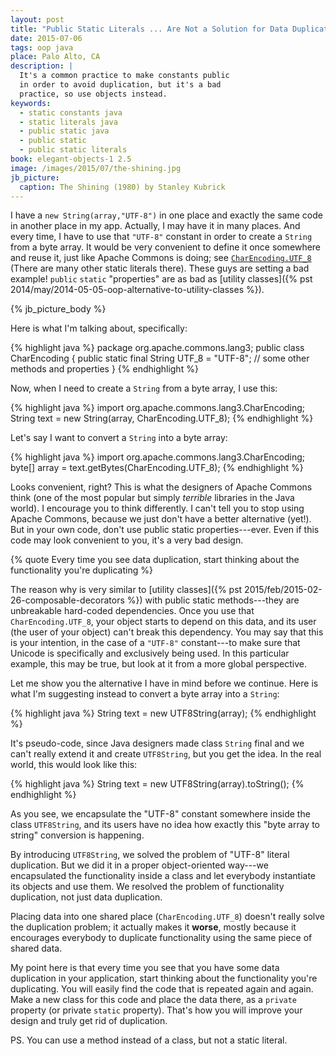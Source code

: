 ```yaml
---
layout: post
title: "Public Static Literals ... Are Not a Solution for Data Duplication"
date: 2015-07-06
tags: oop java
place: Palo Alto, CA
description: |
  It's a common practice to make constants public
  in order to avoid duplication, but it's a bad
  practice, so use objects instead.
keywords:
  - static constants java
  - static literals java
  - public static java
  - public static
  - public static literals
book: elegant-objects-1 2.5
image: /images/2015/07/the-shining.jpg
jb_picture:
  caption: The Shining (1980) by Stanley Kubrick
---
```


I have a `new String(array,"UTF-8")` in one place and exactly
the same code in another place in my app. Actually, I may have
it in many places. And every time, I have to use that `"UTF-8"` constant
in order to create a `String` from a byte array. It would be very
convenient to define it once somewhere and reuse it, just like Apache Commons
is doing; see [`CharEncoding.UTF_8`](https://commons.apache.org/proper/commons-lang/javadocs/api-2.6/org/apache/commons/lang/CharEncoding.html#UTF_8)
(There are many other static literals there).
These guys are setting a bad example! `public` `static`
"properties" are as bad as
[utility classes]({% pst 2014/may/2014-05-05-oop-alternative-to-utility-classes %}).

<!--more-->

{% jb_picture_body %}

Here is what I'm talking about, specifically:

{% highlight java %}
package org.apache.commons.lang3;
public class CharEncoding {
  public static final String UTF_8 = "UTF-8";
  // some other methods and properties
}
{% endhighlight %}

Now, when I need to create a `String` from a byte array, I use this:

{% highlight java %}
import org.apache.commons.lang3.CharEncoding;
String text = new String(array, CharEncoding.UTF_8);
{% endhighlight %}

Let's say I want to convert a `String` into a byte array:

{% highlight java %}
import org.apache.commons.lang3.CharEncoding;
byte[] array = text.getBytes(CharEncoding.UTF_8);
{% endhighlight %}

Looks convenient, right? This is what the designers of Apache Commons think
(one of the most popular but simply _terrible_ libraries
in the Java world). I encourage you to think differently.
I can't tell you to stop using Apache Commons, because we just don't have
a better alternative (yet!). But in your own code, don't use public
static properties---ever. Even if this code may look convenient to you,
it's a very bad design.

{% quote Every time you see data duplication, start thinking about the functionality you're duplicating %}

The reason why is very similar to
[utility classes]({% pst 2015/feb/2015-02-26-composable-decorators %})
with public static
methods---they are unbreakable hard-coded dependencies. Once you
use that `CharEncoding.UTF_8`, your object starts to depend on this
data, and its user (the user of your object) can't break this dependency. You may say that
this is your intention, in the case of a `"UTF-8"` constant---to make
sure that Unicode is specifically and exclusively being used. In this particular
example, this may be true, but look at it from a more global perspective.

Let me show you the alternative I have in mind before we continue.
Here is what I'm suggesting instead to convert a byte array
into a `String`:

{% highlight java %}
String text = new UTF8String(array);
{% endhighlight %}

It's pseudo-code, since Java designers made class `String` final and we
can't really extend it and create `UTF8String`, but you get the idea. In the real
world, this would look like this:

{% highlight java %}
String text = new UTF8String(array).toString();
{% endhighlight %}

As you see, we encapsulate the "UTF-8" constant somewhere inside the class
`UTF8String`, and its users have no idea how exactly this "byte array to string"
conversion is happening.

By introducing `UTF8String`, we solved the problem of "UTF-8"
literal duplication. But we did it in a proper object-oriented way---we encapsulated the functionality inside a class and let everybody
instantiate its objects and use them. We resolved the problem of functionality
duplication, not just data duplication.

Placing data into one shared place (`CharEncoding.UTF_8`)
doesn't really solve the duplication problem; it actually makes it **worse**, mostly
because it encourages everybody to duplicate functionality using the same
piece of shared data.

My point here is that every time you see that you have some data duplication
in your application, start thinking about the functionality you're duplicating.
You will easily find the code that is repeated again and again. Make a new
class for this code and place the data there, as a `private` property (or private
`static` property). That's how you will improve your design and truly get rid
of duplication.

PS. You can use a method instead of a class, but not a static literal.
